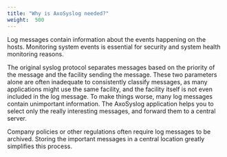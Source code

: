 ```yaml
---
title: "Why is AxoSyslog needed?"
weight:  500
---
```

<!-- DISCLAIMER: This file is based on the syslog-ng Open Source Edition documentation https://github.com/balabit/syslog-ng-ose-guides/commit/2f4a52ee61d1ea9ad27cb4f3168b95408fddfdf2 and is used under the terms of The syslog-ng Open Source Edition Documentation License. The file has been modified by Axoflow. -->

Log messages contain information about the events happening on the hosts. Monitoring system events is essential for security and system health monitoring reasons.

The original syslog protocol separates messages based on the priority of the message and the facility sending the message. These two parameters alone are often inadequate to consistently classify messages, as many applications might use the same facility, and the facility itself is not even included in the log message. To make things worse, many log messages contain unimportant information. The AxoSyslog application helps you to select only the really interesting messages, and forward them to a central server.

Company policies or other regulations often require log messages to be archived. Storing the important messages in a central location greatly simplifies this process.
